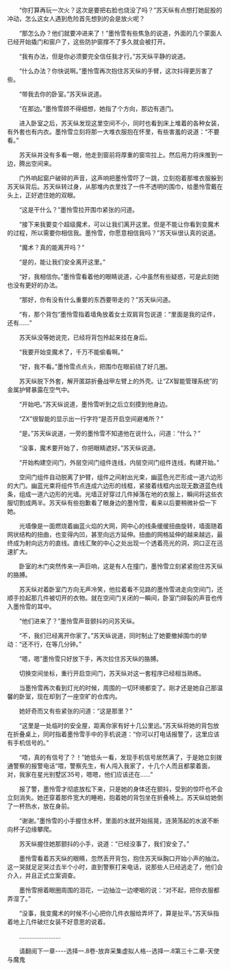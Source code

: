 <div class="read-content j_readContent" id="">
                <p>　　“你打算再玩一次火？这次是要把右脸也烧没了吗？”苏天纵有点想打她屁股的冲动，怎么这女人遇到危险首先想到的会是放火呢？<p>　　“那怎么办？他们就要冲进来了！”墨怜雪有些焦急的说道，外面的几个蒙面人已经开始撬门和窗户了，这些防护窗撑不了多久就会被打开。<p>　　“我有办法，但是你必须要完全信任我才行。”苏天纵平静的说道。<p>　　“什么办法？你快说啊。”墨怜雪再次抱住苏天纵的手臂，这次抖得更厉害了些。<p>　　“带我去你的卧室。”苏天纵说道。<p>　　“在那边。”墨怜雪顾不得细想，她指了个方向，那边有道门。<p>　　进入卧室之后，苏天纵发现这里空间不小，同时也看到床上堆着的各种女装，有外套也有内衣。墨怜雪立刻将那一大堆衣服抱在怀里，有些害羞的说道：“不要看。”<p>　　苏天纵并没有多看一眼，他走到窗前将厚重的窗帘拉上。然后用力将床推到一边，腾出空间来。<p>　　门外响起窗户破碎的声音，这声响把墨怜雪吓了一跳，立刻抱着那堆衣服躲到苏天纵背后。苏天纵转过身，从那堆内衣里找了一件不透明的围巾，给墨怜雪戴在头上，正好遮住她的双眼。<p>　　“这是干什么？”墨怜雪拉开围巾紧张的问道。<p>　　“接下来我要变个超级魔术，可以让我们离开这里。但是不能让你看到变魔术的过程，所以需要你相信我。墨怜雪，你愿意相信我吗？”苏天纵很认真的说道。<p>　　“魔术？真的能离开吗？”<p>　　“是的，能让我们安全离开这里。”<p>　　“好，我相信你。”墨怜雪看着他的眼睛说道，心中虽然有些疑惑，可是此刻她也没有更好的办法。<p>　　“那好，你有没有什么重要的东西要带走的？”苏天纵问道。<p>　　“有，那个背包”墨怜雪指着墙角放着女士双肩背包说道：“里面是我的证件，还有……”<p>　　苏天纵没等她说完，已经将背包拎起来挂在身后。<p>　　“我要开始变魔术了，千万不能偷看啊。”<p>　　“好，我不看。”墨怜雪点点头，把围巾在眼前绕了好几圈。<p>　　苏天纵脱下外套，解开匿踪折叠战甲左臂上的外壳。让“ZX智能管理系统”的金属护臂暴露在空气中。<p>　　“开始吧。”苏天纵说道，墨怜雪听到之后立刻摸到他身边。<p>　　“ZX”很智能的显示出一行字符“是否开启空间避难所？”<p>　　“是。”苏天纵说道，一旁的墨怜雪不知道他在说什么，问道：“什么？”<p>　　“没事，魔术要开始了，你把眼睛遮好。”苏天纵说道。<p>　　“开始构建空间门，外层空间门组件连线，内层空间门组件连线，构建开始。”<p>　　空间门组件自动脱离了护臂，组件之间射出光束，幽蓝色光芒形成一道六边形的大门。幽蓝光束将组件节点连成六边形的线框，紧接着线框内出现无数道蓝色线条，组成一道六边形的光墙。光墙正好穿过几件掉落在地的衣服上，瞬间将这些衣服切割成两半。苏天纵有些抱歉看了眼身边的墨怜雪，看来以后要稍微补偿一下她。<p>　　光墙像是一面燃烧着幽蓝火焰的大网，网中心的线条缓缓扭曲旋转，墙面随着网状结构的扭曲，也变得内凹，甚至向远方延伸。扭曲的网格延伸的越来越远，最终成为射向远方的直线。直线汇聚的中心之处出现一个透着亮光的洞，洞口正在迅速扩大。<p>　　卧室的木门突然传来一声巨响，这是有人在撞门，墨怜雪立刻紧紧抱住苏天纵的胳膊。<p>　　苏天纵对着卧室门方向无声冷笑，他拉着看不见路的墨怜雪进走向空间门，还顺手捡起那几件被切开的衣物。就在空间门关闭的一瞬间，卧室门碎裂的声音也传入墨怜雪的耳中。<p>　　“他们进来了？”墨怜雪声音颤抖的问苏天纵。<p>　　“不，我们已经离开你家了。”苏天纵说道，同时制止了她要撤掉围巾的举动：“还不行，在等几分钟。”<p>　　“嗯，嗯”墨怜雪只好放下手，再次拉住苏天纵的胳膊。<p>　　切换空间坐标，重行开启空间门，苏天纵对这一套程序已经相当熟练。<p>　　当墨怜雪再次看到灯光的时候，周围的一切环境都变了。刚才还是她自己那温馨的卧室，现在却到了一座空旷的仓库内。<p>　　她好奇而又有些紧张的问道：“这是那里？”<p>　　“这里是一处临时的安全屋，距离你家有好十几公里远。”苏天纵将她的背包放在折叠桌上，同时指着墨怜雪手中的手机说道：“你可以打电话报警了，这里应该有手机信号的。”<p>　　“唔，真的有信号了？！”她低头一看，发现手机信号居然满了，于是她立刻拨通警察的报警电话“喂，警察先生，有人闯入我家了，十几个人而且都蒙着面，对，我家在星光别墅区35号，嗯嗯，他们应该还在……”<p>　　报了警，墨怜雪才彻底放松下来，只是她的身体还在颤抖，受到的惊吓也不会立刻消失。她还穿着那件宽大的睡袍，抱着她的背包坐在折叠椅上。苏天纵给她倒了一杯热水，放在身前。<p>　　“谢谢。”墨怜雪的小手握住水杯，里面的水就开始摇晃，涟漪荡起的水波不断向杯子边缘攀爬。<p>　　苏天纵握住她那颤抖的小手，说道：“已经没事了，我们安全了。”<p>　　墨怜雪看着苏天纵的眼睛，忽然丢开背包，抱住苏天纵胸口开始小声的抽泣。这一哭就足足哭过去半个小时，直到警察打来电话，说那些人已经逃走了，他们会介入，并且正式立案调查。<p>　　墨怜雪擦着眼圈周围的泪花，一边抽泣一边哽咽的说：“对不起，把你衣服都弄湿了。”<p>　　“没事，我变魔术的时候不小心把你几件衣服给弄坏了，算是扯平。”苏天纵指着地上几件破烂女装不好意思的说着。<p>　　……………………<p>　　请翻阅下一章----选择一.8卷-放弃采集虚拟人格--选择一.8第三十二章-天使与魔鬼<p> 
            </div>